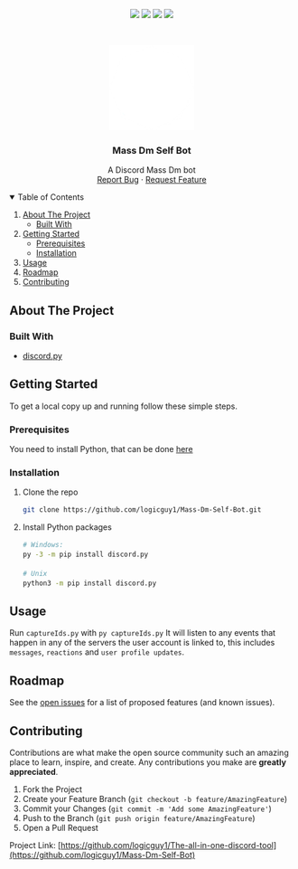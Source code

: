 <p align="center">
<img src="https://img.shields.io/github/stars/logicguy1/Mass-Dm-Self-Bot?style=for-the-badge&logo=appveyor&color=blue" />
<img src="https://img.shields.io/github/forks/logicguy1/Mass-Dm-Self-Bot?style=for-the-badge&logo=appveyor&color=blue" />
<img src="https://img.shields.io/github/issues/logicguy1/Mass-Dm-Self-Bot?style=for-the-badge&logo=appveyor&color=informational" />
<img src="https://img.shields.io/github/issues-pr/logicguy1/Mass-Dm-Self-Bot?style=for-the-badge&logo=appveyor&color=informational" />
</p>
<br />
<p align="center">
  <a href="https://github.com/logicguy1/Mass-Dm-Self-Bot">
    <img src="assets/logo.png" alt="Logo" width="150" height="150">
  </a>
  
  <h3 align="center">Mass Dm Self Bot</h3>

  <p align="center">
    A Discord Mass Dm bot
    <br />
    <a href="https://github.com/logicguy1/Mass-Dm-Self-Bot/issues">Report Bug</a>
    ·
    <a href="https://github.com/logicguy1/Mass-Dm-Self-Bot/issues">Request Feature</a>
  </p>
</p>
  
<details open="open">
  <summary>Table of Contents</summary>
  <ol>
    <li>
      <a href="#about-the-project">About The Project</a>
      <ul>
        <li><a href="#built-with">Built With</a></li>
      </ul>
    </li>
    <li>
      <a href="#getting-started">Getting Started</a>
      <ul>
        <li><a href="#prerequisites">Prerequisites</a></li>
        <li><a href="#installation">Installation</a></li>
      </ul>
    </li>
    <li><a href="#usage">Usage</a></li>
    <li><a href="#roadmap">Roadmap</a></li>
    <li><a href="#contributing">Contributing</a></li>
  </ol>
</details>

## About The Project
### Built With
* [discord.py](https://github.com/Rapptz/discord.py)

## Getting Started
To get a local copy up and running follow these simple steps.

### Prerequisites
You need to install Python, that can be done [here](https://www.python.org)

### Installation
1. Clone the repo
   ```sh
   git clone https://github.com/logicguy1/Mass-Dm-Self-Bot.git
   ```

2. Install Python packages
   ```sh
   # Windows:
   py -3 -m pip install discord.py
   
   # Unix
   python3 -m pip install discord.py
   ```

## Usage
Run `captureIds.py` with `py captureIds.py` 
It will listen to any events that happen in any of the servers the user account is linked to, this includes `messages`, `reactions` and `user profile updates`.

## Roadmap
See the [open issues](https://github.com/logicguy1/Mass-Dm-Self-Bot/issues) for a list of proposed features (and known issues).

## Contributing
Contributions are what make the open source community such an amazing place to learn, inspire, and create. Any contributions you make are **greatly appreciated**.

1. Fork the Project
2. Create your Feature Branch (`git checkout -b feature/AmazingFeature`)
3. Commit your Changes (`git commit -m 'Add some AmazingFeature'`)
4. Push to the Branch (`git push origin feature/AmazingFeature`)
5. Open a Pull Request

Project Link: [https://github.com/logicguy1/The-all-in-one-discord-tool](https://github.com/logicguy1/Mass-Dm-Self-Bot)
